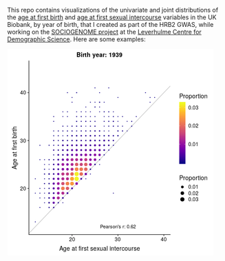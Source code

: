 This repo contains visualizations of the univariate and joint distributions of the [age at first birth](https://biobank.ndph.ox.ac.uk/showcase/field.cgi?id=2754) and [age at first sexual intercourse](https://biobank.ndph.ox.ac.uk/showcase/field.cgi?id=2139) variables in the UK Biobank, by year of birth, that I created as part of the HRB2 GWAS, while working on the [SOCIOGENOME project](https://www.sociogenome.org/) at the [Leverhulme Centre for Demographic Science](https://www.demographicscience.ox.ac.uk/). Here are some examples:

![An animation of the joint distribution of age at first birth and age at first sex, over birth year](figs/afb_afs_corr_anim_by_year.gif)
